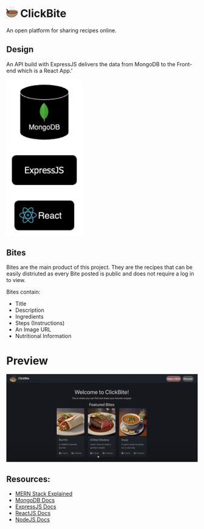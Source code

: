 # <img src='assets/images/ClickBite.png' width=30> ClickBite 
An open platform for sharing recipes online.

## Design
An API build with ExpressJS delivers the data from MongoDB to the Front-end which is a React App.'

<img src='assets/images/ClickBiteDesign.png' width=200>

## Bites

Bites are the main product of this project. They are the recipes that can be easily distriuted as every Bite posted is public and does not require a log in to view.

Bites contain:
- Title
- Description
- Ingredients
- Steps (Instructions)
- An Image URL
- Nutritional Information

# Preview

<img src='assets/images/HomePage.png' width=700>
    
## Resources:

- [MERN Stack Explained](https://www.mongodb.com/mern-stack)
- [MongoDB Docs](https://www.mongodb.com/docs/)
- [ExpressJS Docs](https://expressjs.com/en/4x/api.html)
- [ReactJS Docs](https://react.dev/reference/react)
- [NodeJS Docs](https://nodejs.org/docs/latest/api/)


